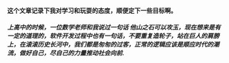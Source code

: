 #### 这个文章记录下我对学习和玩耍的态度，顺便定下一些目标啊。

##### 上高中的时候，一位数学老师和我说过一句话 **他山之石可以攻玉**，现在想来是有一定的道理的，软件开发过程中也有一句话，**不要重复造轮子**，站在巨人的肩膀上，在滚滚历史长河中，我们都是匆匆的过客，正常的逻辑应该是顺应时代的潮流，做好自己，尽自己的力量推动社会向前.
